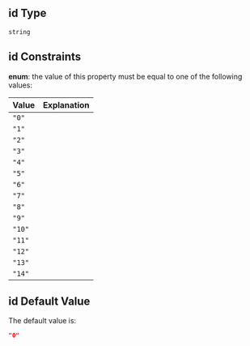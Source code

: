 ## id Type

`string`

## id Constraints

**enum**: the value of this property must be equal to one of the following values:

| Value  | Explanation |
| :----- | :---------- |
| `"0"`  |             |
| `"1"`  |             |
| `"2"`  |             |
| `"3"`  |             |
| `"4"`  |             |
| `"5"`  |             |
| `"6"`  |             |
| `"7"`  |             |
| `"8"`  |             |
| `"9"`  |             |
| `"10"` |             |
| `"11"` |             |
| `"12"` |             |
| `"13"` |             |
| `"14"` |             |

## id Default Value

The default value is:

```json
"0"
```
